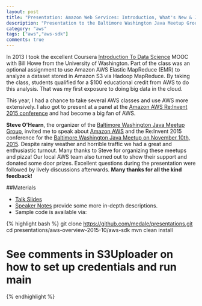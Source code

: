 ```yaml
---
layout: post
title: "Presentation: Amazon Web Services: Introduction, What's New & Java API"
description: "Presentation to the Baltimore Washington Java Meetup Group"
category: "aws"
tags: ["aws","aws-sdk"]
comments: true
---
```

In 2013 I took the excellent Coursera [Introduction To Data Science](https://www.coursera.org/course/datasci)
MOOC with Bill Howe from the University of Washington. Part of the class was
an optional assignment to use Amazon AWS Elastic MapReduce (EMR) to analyze
a dataset stored in Amazon S3 via Hadoop MapReduce. By taking the class, 
students qualified for a $100 educational credit from AWS to do this analysis.
That was my first exposure to doing big data in the cloud.

This year, I had a chance to take several AWS classes and use AWS more 
extensively. I also got to present at a panel at the
[Amazon AWS Re:Invent 2015 conference](https://reinvent.awsevents.com) and
had become a big fan of AWS.

**Steve O'Hearn**, the organizer of the 
[Baltimore Washington Java Meetup Group](http://www.meetup.com/dc-java/), 
invited me to speak about [Amazon AWS](http://aws.amazon.com) and the 
Re:Invent 2015 conference for the 
[Baltimore Washington Java Meetup on November 10th, 2015](http://www.meetup.com/dc-java/events/224396123/).
Despite rainy weather and horrible traffic we had a great and enthusiastic
turnout. Many thanks to Steve for organizing these meetups and pizza!
Our local AWS team also turned out to show their support and donated some door 
prizes. Excellent questions during the presentation were followed by lively 
discussions afterwards. **Many thanks for all the kind feedback!**

##Materials

* [Talk Slides](https://github.com/medale/presentations/blob/master/aws-overview-2015-10/AwsOverview.pdf)
* [Speaker Notes](https://github.com/medale/presentations/blob/master/aws-overview-2015-10/SpeakerNotes.pdf) provide some more in-depth descriptions.
* Sample code is available via:

{% highlight bash %}
git clone https://github.com/medale/presentations.git
cd presentations/aws-overview-2015-10/aws-sdk
mvn clean install

# See comments in S3Uploader on how to set up credentials and run main
{% endhighlight %}

